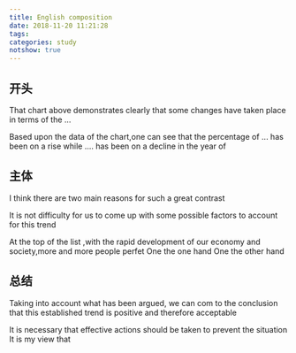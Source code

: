 ```yaml
---
title: English composition
date: 2018-11-20 11:21:28
tags:
categories: study
notshow: true
---
```

##  开头
That chart above demonstrates clearly that some changes have taken place in terms of the ...

Based upon the data of the chart,one can see that the percentage of   ... has been on a rise 
while .... has  been on a decline 
in the year of 

  
## 主体
I think there are two main reasons for such a great contrast

It is not difficulty for us to come up with some possible factors to account for this trend

At the top of the list ,with the rapid development of our economy and society,more and more people perfet
One the one hand 
One the other hand 

## 总结
Taking into account what has been argued, we can com to the conclusion that this established trend is positive and therefore acceptable 

It is necessary that effective actions should be taken to prevent the situation
It is my view that
